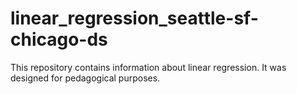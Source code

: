 # linear_regression_seattle-sf-chicago-ds

This repository contains information about linear regression. It was designed for pedagogical purposes.
